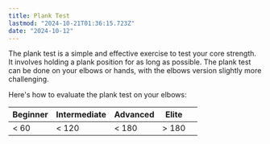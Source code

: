 ```yaml
---
title: Plank Test
lastmod: "2024-10-21T01:36:15.723Z"
date: "2024-10-12"
---
```


The plank test is a simple and effective exercise to test your core strength. It involves holding a plank position for as long as possible. The plank test can be done on your elbows or hands, with the elbows version slightly more challenging.

Here's how to evaluate the plank test on your elbows:

| Beginner | Intermediate | Advanced | Elite |     |
| -------- | ------------ | -------- | ----- | --- |
| < 60     | < 120        | < 180    | > 180 |     |

